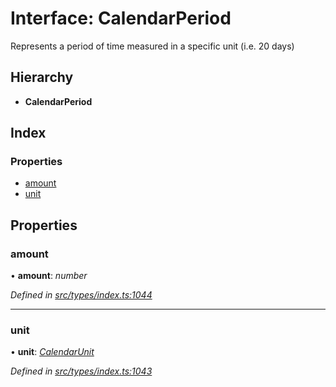 # Interface: CalendarPeriod

Represents a period of time measured in a specific unit (i.e. 20 days)

## Hierarchy

* **CalendarPeriod**

## Index

### Properties

* [amount](calendarperiod.md#amount)
* [unit](calendarperiod.md#unit)

## Properties

###  amount

• **amount**: *number*

*Defined in [src/types/index.ts:1044](https://github.com/PolymathNetwork/polymesh-sdk/blob/bf2b7a12/src/types/index.ts#L1044)*

___

###  unit

• **unit**: *[CalendarUnit](../enums/calendarunit.md)*

*Defined in [src/types/index.ts:1043](https://github.com/PolymathNetwork/polymesh-sdk/blob/bf2b7a12/src/types/index.ts#L1043)*
